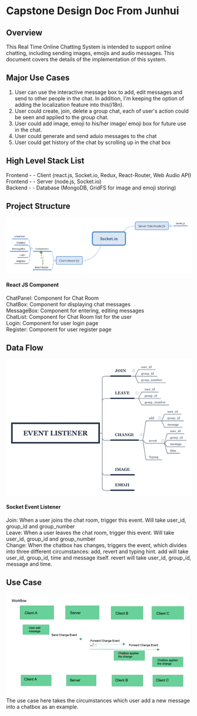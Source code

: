 # Capstone Design Doc From Junhui
## Overview
This Real Time Online Chatting System is intended to support online chatting, including sending images, emojis and audio messages. This document covers the details of the implementation of this system.

## Major Use Cases
1. User can use the interactive message box to add, edit messages and send to other people in the chat. In addition, I'm keeping the option of adding the localization feature into this(i18n).
2. User could create, join, delete a group chat, each of user's action could be seen and applied to the group chat.
3. User could add image, emoji to his/her image/ emoji box for future use in the chat.
4. User could generate and send aduio messages to the chat
5. User could get history of the chat by scrolling up in the chat box


## High Level Stack List
Frontend  - - Client   (react.js,  Socket.io, Redux, React-Router, Web Audio API)  
Frontend  - -  Server   (node.js,  Socket.io)  
Backend - - Database (MongoDB, GridFS for image and emoji storing)  

## Project Structure
![Alt text](/images/Socket.png)
#### React JS Component
ChatPanel:  Component for Chat Room  
ChatBox: Component for displaying chat messages  
MessageBox: Component for entering, editing messages  
ChatList: Component for Chat Room list for the user  
Login: Component for user login page  
Register: Component for user register page  


## Data Flow
![Alt text](/images/EventListener.png)
#### Socket Event Listener
Join: When a user joins the chat room, trigger this event. Will take user_id, group_id and group_number  
Leave: When a user leaves the chat room, trigger this event. Will take user_id, group_id and group_number  
Change: When the chatbox has changes, triggers the event, which divides into three different circumstances: add, revert and typing hint. add will take user_id, group_id, time and message itself. revert will take user_id, group_id, message and time.

## Use Case
![Alt text](/images/UseCase.png)
The use case here takes the circumstances which user add a new message into a chatbox as an example.

